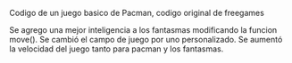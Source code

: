 Codigo de un juego basico de Pacman, codigo original de freegames

Se agrego una mejor inteligencia a los fantasmas modificando la funcion move().
Se cambió el campo de juego por uno personalizado. 
Se aumentó la velocidad del juego tanto para pacman y los fantasmas.
